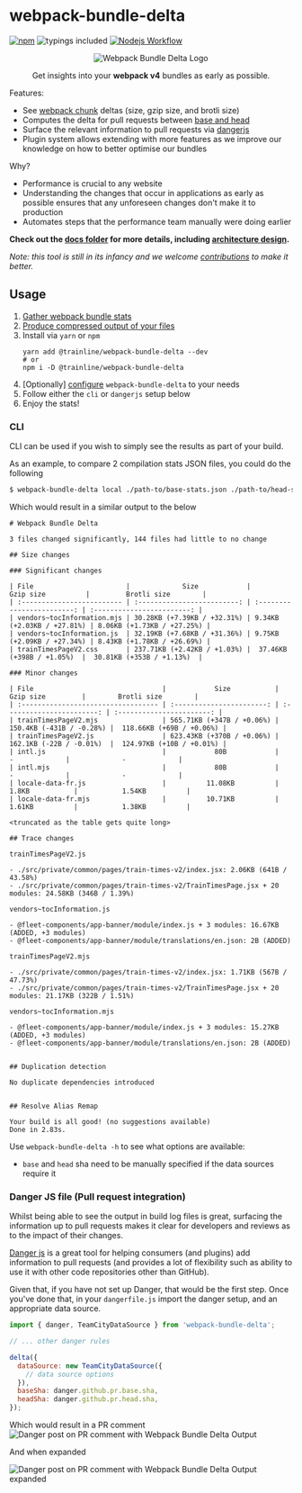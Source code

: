 # webpack-bundle-delta

[![npm](https://badgen.net/npm/v/@trainline/webpack-bundle-delta)](https://www.npmjs.com/package/@trainline/webpack-bundle-delta) ![typings included](https://badgen.net/npm/types/@trainline/webpack-bundle-delta) [![Nodejs Workflow](https://github.com/trainline/webpack-bundle-delta/workflows/Node.js%20CI/badge.svg)](https://github.com/trainline/webpack-bundle-delta/actions?query=workflow%3A%22Node.js+CI%22)

<p align="center">
  <img src="./docs/images/logo.png" alt="Webpack Bundle Delta Logo">
</p>

<p align="center">
  Get insights into your <strong>webpack v4</strong> bundles as early as possible.
</p>

Features:
- See [webpack chunk](https://webpack.js.org/guides/code-splitting/) deltas (size, gzip size, and brotli size)
- Computes the delta for pull requests between [base and head](https://docs.github.com/en/github/collaborating-with-issues-and-pull-requests/changing-the-base-branch-of-a-pull-request)
- Surface the relevant information to pull requests via [dangerjs](https://danger.systems/js/)
- Plugin system allows extending with more features as we improve our knowledge on how to better optimise our bundles

Why?
- Performance is crucial to any website
- Understanding the changes that occur in applications as early as possible ensures that any unforeseen changes don't make it to production
- Automates steps that the performance team manually were doing earlier

**Check out the [docs folder](docs) for more details, including [architecture design](docs/architecture.md).**

*Note: this tool is still in its infancy and we welcome [contributions](CONTRIBUTING.md) to make it better.*

## Usage

1. [Gather webpack bundle stats](./docs/gather-webpack-stats.md)
2. [Produce compressed output of your files](./docs/compression-output.md)
3. Install via `yarn` or `npm`
    ``` console
    yarn add @trainline/webpack-bundle-delta --dev
    # or
    npm i -D @trainline/webpack-bundle-delta
    ```
4. [Optionally] [configure](./src/config/README.md) `webpack-bundle-delta` to your needs
5. Follow either the `cli` or `dangerjs` setup below
6. Enjoy the stats!

### CLI

CLI can be used if you wish to simply see the results as part of your build.

As an example, to compare 2 compilation stats JSON files, you could do the following

``` bash
$ webpack-bundle-delta local ./path-to/base-stats.json ./path-to/head-stats.json
```

Which would result in a similar output to the below
```
# Webpack Bundle Delta

3 files changed significantly, 144 files had little to no change

## Size changes

### Significant changes

| File                       |             Size            |         Gzip size          |         Brotli size        |
| :------------------------- | :-------------------------: | :------------------------: | :------------------------: |
| vendors~tocInformation.mjs | 30.28KB (+7.39KB / +32.31%) | 9.34KB (+2.03KB / +27.81%) | 8.06KB (+1.73KB / +27.25%) |
| vendors~tocInformation.js  | 32.19KB (+7.68KB / +31.36%) | 9.75KB (+2.09KB / +27.34%) | 8.43KB (+1.78KB / +26.69%) |
| trainTimesPageV2.css       | 237.71KB (+2.42KB / +1.03%) |  37.46KB (+398B / +1.05%)  |  30.81KB (+353B / +1.13%)  |

### Minor changes

| File                                |            Size           |         Gzip size         |        Brotli size        |
| :---------------------------------- | :-----------------------: | :-----------------------: | :-----------------------: |
| trainTimesPageV2.mjs                | 565.71KB (+347B / +0.06%) |  150.4KB (-431B / -0.28%) |  118.66KB (+69B / +0.06%) |
| trainTimesPageV2.js                 | 623.43KB (+370B / +0.06%) |  162.1KB (-22B / -0.01%)  |  124.97KB (+10B / +0.01%) |
| intl.js                             |            80B            |             -             |             -             |
| intl.mjs                            |            80B            |             -             |             -             |
| locale-data-fr.js                   |          11.08KB          |           1.8KB           |           1.54KB          |
| locale-data-fr.mjs                  |          10.71KB          |           1.61KB          |           1.38KB          |

<truncated as the table gets quite long>

## Trace changes

trainTimesPageV2.js

- ./src/private/common/pages/train-times-v2/index.jsx: 2.06KB (641B / 43.58%)
- ./src/private/common/pages/train-times-v2/TrainTimesPage.jsx + 20 modules: 24.58KB (346B / 1.39%)

vendors~tocInformation.js

- @fleet-components/app-banner/module/index.js + 3 modules: 16.67KB (ADDED, +3 modules)
- @fleet-components/app-banner/module/translations/en.json: 2B (ADDED)

trainTimesPageV2.mjs

- ./src/private/common/pages/train-times-v2/index.jsx: 1.71KB (567B / 47.73%)
- ./src/private/common/pages/train-times-v2/TrainTimesPage.jsx + 20 modules: 21.17KB (322B / 1.51%)

vendors~tocInformation.mjs

- @fleet-components/app-banner/module/index.js + 3 modules: 15.27KB (ADDED, +3 modules)
- @fleet-components/app-banner/module/translations/en.json: 2B (ADDED)


## Duplication detection

No duplicate dependencies introduced


## Resolve Alias Remap

Your build is all good! (no suggestions available)
Done in 2.83s.
```

Use `webpack-bundle-delta -h` to see what options are available:
- `base` and `head` sha need to be manually specified if the data sources require it

### Danger JS file (Pull request integration)

Whilst being able to see the output in build log files is great, surfacing the information up to pull requests makes it clear for developers and reviews as to the impact of their changes.

[Danger js](https://danger.systems/js/) is a great tool for helping consumers (and plugins) add information to pull requests (and provides a lot of flexibility such as ability to use it with other code repositories other than GitHub).

Given that, if you have not set up Danger, that would be the first step. Once you've done that, in your `dangerfile.js` import the danger setup, and an appropriate data source.

``` javascript
import { danger, TeamCityDataSource } from 'webpack-bundle-delta';

// ... other danger rules

delta({
  dataSource: new TeamCityDataSource({
    // data source options
  }),
  baseSha: danger.github.pr.base.sha,
  headSha: danger.github.pr.head.sha,
});
```

Which would result in a PR comment
![Danger post on PR comment with Webpack Bundle Delta Output](docs/images/pr-comment-collapsed.png)

And when expanded

![Danger post on PR comment with Webpack Bundle Delta Output expanded](docs/images/pr-comment-expanded.png)
